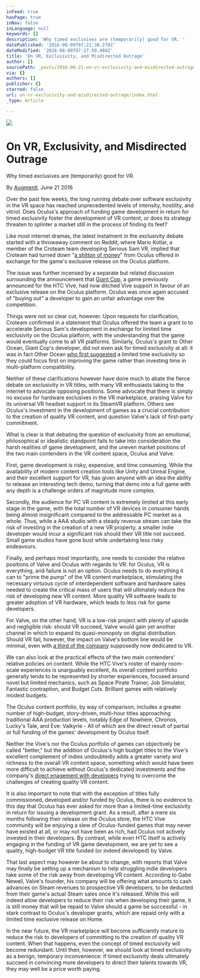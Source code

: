 ```yaml
---
inFeed: true
hasPage: true
inNav: false
inLanguage: null
keywords: []
description: 'Why timed exclusives are (temporarily) good for VR. '
datePublished: '2016-08-09T07:21:30.278Z'
dateModified: '2016-08-09T07:17:50.488Z'
title: 'On VR, Exclusivity, and Misdirected Outrage'
author: []
sourcePath: _posts/2016-06-21-on-vr-exclusivity-and-misdirected-outrage.md
via: {}
authors: []
publisher: {}
starred: false
url: on-vr-exclusivity-and-misdirected-outrage/index.html
_type: Article

---
```

![](https://imgflo.herokuapp.com/graph/vahj1ThiexotieMo/ffd6d361aad79b976399ab582fa2e7d3/croprotate.jpg?cropheight=250&cropwidth=440&degrees=0&input=https%3A%2F%2Fthe-grid-user-content.s3-us-west-2.amazonaws.com%2F6e37de88-8658-436b-87f1-92fd2fb8fa00.jpg&x=0&y=17)

# On VR, Exclusivity, and Misdirected Outrage

Why timed exclusives are (temporarily) good for VR. 

By [Augmentl][0], June 21 2016 

Over the past few weeks, the long running debate over software exclusivity in the VR space has reached unprecedented levels of intensity, hostility, and vitriol. Does Oculus's approach of funding game development in return for timed exclusivity foster the development of VR content, or does its strategy threaten to splinter a market still in the process of finding its feet? 

Like most internet dramas, the latest instalment in the exclusivity debate started with a throwaway comment on Reddit, where Mario Kotlar, a member of the Croteam team developing Serious Sam VR, implied that Croteam had turned down "[a shitton of money][1]" from Oculus offered in exchange for the game's exclusive release on the Oculus platform. 

The issue was further incensed by a separate but related discussion surrounding the announcement that [Giant Cop][2], a game previously announced for the HTC Vive, had now ditched Vive support in favour of an exclusive release on the Oculus platform. Oculus was once again accused of "buying out" a developer to gain an unfair advantage over the competition. 

Things were not so clear cut, however. Upon requests for clarification, Croteam confirmed in a statement that Oculus offered the team a grant to to accelerate Serious Sam's development in exchange for limited time exclusivity on the Oculus platform, with the understanding that the game would eventually come to all VR platforms. Similarly, Oculus's grant to Other Ocean, Giant Cop's developer, did not even ask for timed exclusivity at all: it was in fact Other Ocean [who first suggested][3] a limited time exclusivity so they could focus first on improving the game rather than investing time in multi-platform compatibility. 

Neither of these clarifications however have done much to abate the fierce debate on exclusivity in VR titles, with many VR enthusiasts taking to the internet to advocate opposing positions. Some advocate that there is simply no excuse for hardware exclusives in the VR marketplace, praising Valve for its universal VR headset support in its SteamVR platform. Others see Oculus's investment in the development of games as a crucial contribution to the creation of quality VR content, and question Valve's lack of first-party commitment. 

What is clear is that debating the question of exclusivity from an emotional, philosophical or idealistic standpoint fails to take into consideration the harsh realities of game development, and the uneven market positions of the two main contenders in the VR content space, Oculus and Valve. 

First, game development is risky, expensive, and time consuming. While the availability of modern content creation tools like Unity and Unreal Engine, and their excellent support for VR, has given anyone with an idea the ability to release an interesting tech demo, turning that demo into a full game with any depth is a challenge orders of magnitude more complex. 

Secondly, the audience for PC VR content is extremely limited at this early stage in the game, with the total number of VR devices in consumer hands being almost insignificant compared to the addressable PC market as a whole. Thus, while a AAA studio with a steady revenue stream can take the risk of investing in the creation of a new VR property, a smaller indie developer would incur a significant risk should their VR title not succeed. Small game studios have gone bust while undertaking less risky endeavours. 

Finally, and perhaps most importantly, one needs to consider the relative positions of Valve and Oculus with regards to VR: for Oculus, VR is everything, and failure is not an option. Oculus needs to do everything it can to "prime the pump" of the VR content marketplace, stimulating the necessary virtuous cycle of interdependent software and hardware sales needed to create the critical mass of users that will ultimately reduce the risk of developing new VR content. More quality VR software leads to greater adoption of VR hardware, which leads to less risk for game developers. 

For Valve, on the other hand, VR is a low-risk project with plenty of upside and negligible risk: should VR succeed, Valve would gain yet another channel in which to expand its quasi-monopoly on digital distribution. Should VR fail, however, the impact on Valve's bottom line would be minimal, even with [a third of the company][4] supposedly now dedicated to VR. 

We can also look at the practical effects of the two main contenders' relative policies on content. While the HTC Vive's roster of mainly room-scale experiences is unarguably excellent, its overall content portfolio generally tends to be represented by shorter experiences, focused around novel but limited mechanics, such as Space Pirate Trainer, Job Simulator, Fantastic contraption, and Budget Cuts. Brilliant games with relatively modest budgets. 

The Oculus content portfolio, by way of comparison, includes a greater number of high-budget, story-driven, multi-hour titles approaching traditional AAA production levels, notably Edge of Nowhere, Chronos, Lucky's Tale, and Eve: Valkyrie - All of which are the direct result of partial or full funding of the games' development by Oculus itself. 

Neither the Vive's nor the Oculus portfolio of games can objectively be called "better," but the addition of Oculus's high budget titles to the Vive's excellent complement of indies undoubtedly adds a greater variety and richness to the overall VR content space, something which would have been more difficult to achieve without Oculus's dedicated investments and the company's [direct enagement with developers][5] trying to overcome the challenges of creating quality VR content. 

It is also important to note that with the exception of titles fully commissioned, developed and/or funded by Oculus, there is no evidence to this day that Oculus has ever asked for more than a limited-time exclusivity in return for issuing a development grant. As a result, after a mere six months following their release on the Oculus store, the HTC Vive community will be enjoying a slew of Oculus-funded games that may never have existed at all, or may not have been as rich, had Oculus not actively invested in their developers. By contrast, while even HTC itself is actively engaging in the funding of VR game development, we are yet to see a quality, high-budget VR title funded (or indeed developed) by Valve. 

That last aspect may however be about to change, with reports that Valve may finally be setting up a mechanism to help struggling indie developers take some of the risk away from developing VR content. According to Gabe Newell, Valve's founder, his company will be offering what amounts to cash advances on Steam revenues to prospective VR developers, to be deducted from their game's actual Steam sales once it's released. While this will indeed allow developers to reduce their risk when developing their game, it is still money that will be repaid to Valve should a game be successful - in stark contrast to Oculus's developer grants, which are repaid only with a limited time exclusive release on Home. 

In the near future, the VR marketplace will become sufficiently mature to reduce the risk to developers of committing to the creation of quality VR content. When that happens, even the concept of timed exclusivity will become redundant. Until then, however, we should look at timed exclusivity as a benign, temporary inconvenience: if timed exclusivity deals ultimately succeed in convincing more developers to direct their talents towards VR, they may well be a price worth paying. 

[0]: http://twitter.com/augmentl
[1]: https://www.reddit.com/r/Vive/comments/4nxpnq/fuck_facebook_and_fuck_oculus/d480x6v?context=3
[2]: http://www.roadtovr.com/giant-cop-on-htc-vive-available-via-humble-bundle-until-18th-march/
[3]: https://uploadvr.com/giant-cop-speaks-oculus-exclusivity/
[4]: https://m.reddit.com/r/Vive/comments/4osav8/lighthouse_tracked_osvr/d4gdtr6
[5]: http://superhotgame.com/2016/06/15/3-years-of-vr-history-year-2-will-surprise-you/